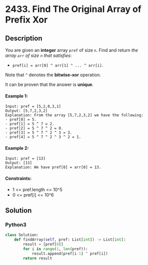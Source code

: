 # 2433. Find The Original Array of Prefix Xor


## Description
You are given an **integer** array `pref` of size `n`. Find and return *the array *`arr`* of size *`n`* that satisfies*:

-   `pref[i] = arr[0] ^ arr[1] ^ ... ^ arr[i]`.

Note that `^` denotes the **bitwise-xor** operation.

It can be proven that the answer is **unique**.

#### Example 1:
```
Input: pref = [5,2,0,3,1]
Output: [5,7,2,3,2]
Explanation: From the array [5,7,2,3,2] we have the following:
- pref[0] = 5.
- pref[1] = 5 ^ 7 = 2.
- pref[2] = 5 ^ 7 ^ 2 = 0.
- pref[3] = 5 ^ 7 ^ 2 ^ 3 = 3.
- pref[4] = 5 ^ 7 ^ 2 ^ 3 ^ 2 = 1.
```

#### Example 2:
```
Input: pref = [13]
Output: [13]
Explanation: We have pref[0] = arr[0] = 13.
```

#### Constraints:
- 1 <= pref.length <= 10^5
- 0 <= pref[i] <= 10^6


## Solution

### Python3
```python
class Solution:
    def findArray(self, pref: List[int]) -> List[int]:
        result = [pref[0]]
        for i in range(1, len(pref)):
            result.append(pref[i-1] ^ pref[i])
        return result
```
